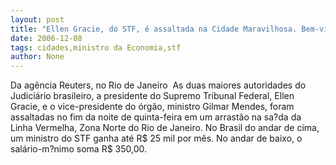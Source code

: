 ```yaml
---
layout: post
title: "Ellen Gracie, do STF, é assaltada na Cidade Maravilhosa. Bem-vinda sejas à realidade, ministra!"
date: 2006-12-08
tags: cidades,ministro da Economia,stf
author: None
---
```

Da agência Reuters, no Rio de Janeiro
&nbsp;As duas maiores autoridades do Judiciário brasileiro, a presidente do Supremo Tribunal Federal, Ellen Gracie, e o vice-presidente do órgão, ministro Gilmar Mendes, foram assaltadas no fim da noite de quinta-feira em um arrastão na sa?da da Linha Vermelha, Zona Norte do Rio de Janeiro.
No Brasil do andar de cima, um ministro do STF ganha até R$ 25 mil por mês.
No andar de baixo, o salário-m?nimo soma R$ 350,00. 